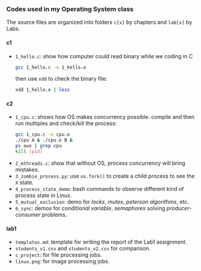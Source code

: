 ### Codes used in my Operating System class

The source files are organized into folders `c[x]` by chapters and `lab[x]` by Labs.

#### c1
+ `1_hello.c`: show how computer could read binary while we coding in C
  ```bash
  gcc 1_hello.c -o 1_hello.o
  ```
  then use `xdd` to check the binary file:
  ```bash
  xdd 1_hello.o | less
  ```

#### c2
+ `1_cpu.c`: shows how OS makes concurrency possible.
    compile and then run multiples and check/kill the process:
    ```bash
    gcc 1_cpu.c -o cpu.o
    ./cpu A & ./cpu.o B &
    ps aux | grep cpu
    kill [pid]
    ```
+ `2_mthreads.c`: show that without OS, process concurrency will bring mistakes.
+ `3_zombie_process.py`: use `os.fork()` to create a child process to see the `X` state.
+ `4_process_state_demo`: bash commands to observe different kind of process state in Linux.
+ `5_mutual_exclusion`: demo for *locks*, *mutex*, *peterson algorithms*, etc.
+ `6_sync`: demos for *conditional variable*, *semaphores* solving *producer-consumer* problems.

#### lab1
+ `templates.md`: template for writing the report of the Lab1 assignment. 
+ `students_v1.csv` and `students_v2.csv` for comparison.
+ `c_project`: for file processing jobs.
+ `linux.png`: for image processing jobs.


